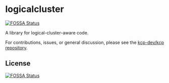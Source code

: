 # logicalcluster
[![FOSSA Status](https://app.fossa.com/api/projects/git%2Bgithub.com%2Fkcp-dev%2Flogicalcluster.svg?type=shield)](https://app.fossa.com/projects/git%2Bgithub.com%2Fkcp-dev%2Flogicalcluster?ref=badge_shield)


A library for logical-cluster-aware code.

For contributions, issues, or general discussion, please see the [kcp-dev/kcp repository](https://github.com/kcp-dev/kcp).


## License
[![FOSSA Status](https://app.fossa.com/api/projects/git%2Bgithub.com%2Fkcp-dev%2Flogicalcluster.svg?type=large)](https://app.fossa.com/projects/git%2Bgithub.com%2Fkcp-dev%2Flogicalcluster?ref=badge_large)